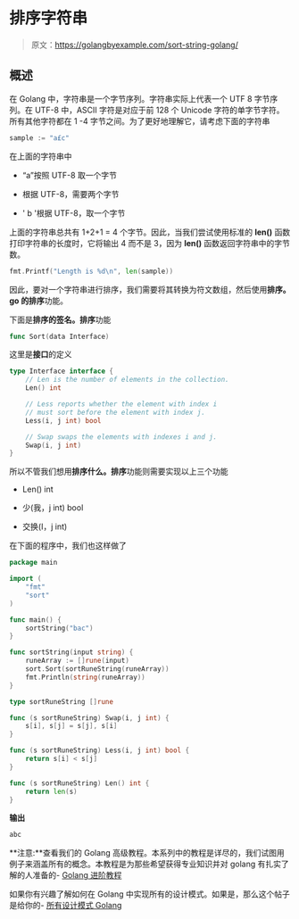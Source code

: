 # 排序字符串

> 原文：<https://golangbyexample.com/sort-string-golang/>

## **概述**

在 Golang 中，字符串是一个字节序列。字符串实际上代表一个 UTF 8 字节序列。在 UTF-8 中，ASCII 字符是对应于前 128 个 Unicode 字符的单字节字符。所有其他字符都在 1 -4 字节之间。为了更好地理解它，请考虑下面的字符串

```go
sample := "a£c"
```

在上面的字符串中

*   “a”按照 UTF-8 取一个字节

*   根据 UTF-8，需要两个字节

*   ' b '根据 UTF-8，取一个字节

上面的字符串总共有 1+2+1 = 4 个字节。因此，当我们尝试使用标准的 **len()** 函数打印字符串的长度时，它将输出 4 而不是 3，因为 **len()** 函数返回字符串中的字节数。

```go
fmt.Printf("Length is %d\n", len(sample))
```

因此，要对一个字符串进行排序，我们需要将其转换为符文数组，然后使用**排序。go 的排序**功能。

下面是**排序的签名。排序**功能

```go
func Sort(data Interface)
```

这里是**接口**的定义

```go
type Interface interface {
	// Len is the number of elements in the collection.
	Len() int

	// Less reports whether the element with index i
	// must sort before the element with index j.
	Less(i, j int) bool

	// Swap swaps the elements with indexes i and j.
	Swap(i, j int)
}
```

所以不管我们想用**排序什么。排序**功能则需要实现以上三个功能

*   Len() int

*   少(我，j int) bool

*   交换(I，j int)

在下面的程序中，我们也这样做了

```go
package main

import (
	"fmt"
	"sort"
)

func main() {
	sortString("bac")
}

func sortString(input string) {
	runeArray := []rune(input)
	sort.Sort(sortRuneString(runeArray))
	fmt.Println(string(runeArray))
}

type sortRuneString []rune

func (s sortRuneString) Swap(i, j int) {
	s[i], s[j] = s[j], s[i]
}

func (s sortRuneString) Less(i, j int) bool {
	return s[i] < s[j]
}

func (s sortRuneString) Len() int {
	return len(s)
}
```

**输出**

```go
abc
```

**注意:**查看我们的 Golang 高级教程。本系列中的教程是详尽的，我们试图用例子来涵盖所有的概念。本教程是为那些希望获得专业知识并对 golang 有扎实了解的人准备的- [Golang 进阶教程](https://golangbyexample.com/golang-comprehensive-tutorial/)

如果你有兴趣了解如何在 Golang 中实现所有的设计模式。如果是，那么这个帖子是给你的- [所有设计模式 Golang](https://golangbyexample.com/all-design-patterns-golang/)